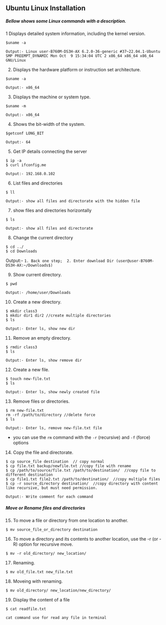 ## Ubuntu Linux Installation
##### Bellow shows some Linux commands with a description.
1 Displays detailed system information, including the kernel version. 
```
$uname -a
```
`Output:- Linux user-B760M-DS3H-AX 6.2.0-36-generic #37~22.04.1-Ubuntu SMP PREEMPT_DYNAMIC Mon Oct  9 15:34:04 UTC 2 x86_64 x86_64 x86_64 GNU/Linux`

2. Displays the hardware platform or instruction set architecture.
```
$uname -a
```
`Output:- x86_64`

3. Displays the machine or system type.
```
$uname -m
```
`Output:- x86_64`

4. Shows the bit-width of the system.
```
$getconf LONG_BIT
```
`Output:- 64`

5. Get IP details connecting the server
```
$ ip -a
$ curl ifconfig.me
```
`Output:- 192.168.0.102`

6. List files and directories
```
$ ll
```
`Output:- show all files and directorate with the hidden file`

7. show files and directories horizontally
```
$ ls
```
`Output:- show all files and directorate`

8. Change the current directory
```
$ cd ../
$ cd Downloads
```
Output:- 
`1. Back one step; 
2. Enter download Dir (user@user-B760M-DS3H-AX:~/Downloads$)`

9. Show current directory.
```
$ pwd
```
`Output:- /home/user/Downloads`

10. Create a new directory.
```
$ mkdir class3
$ mkdir dir1 dir2 //create multiple directories
$ ls
```
`Output:- Enter ls, show new dir`

11. Remove an empty directory.
```
$ rmdir class3
$ ls
```
`Output:- Enter ls, show remove dir`


12. Create a new file.
```
$ touch new-file.txt
$ ls
```
`Output:- Enter ls, show newly created file`

13. Remove files or directories.
```
$ rm new-file.txt
rm -rf /path/to/directory //delete force
$ ls
```
`Output:- Enter ls, remove new-file.txt file`
- you can use the `rm` command with the `-r` (recursive) and `-f` (force) options

14. Copy the file and directorate.
```
$ cp source_file destination  // copy normal
$ cp file.txt backup/newfile.txt //copy file with rename
$ cp /path/to/source/file.txt /path/to/destination/  //copy file to different destination
$ cp file1.txt file2.txt /path/to/destination/  //copy multiple files
$ cp -r source_directory destination/  //copy directory with content like recursive, but must need permission.

```
`Output:- Write comment for each command`

##### Move or Rename files and directories 

15. To move a file or directory from one location to another.

```
$ mv source_file_or_directory destination
```

16. To move a directory and its contents to another location, use the -r (or -R) option for recursive move.

```
$ mv -r old_directory/ new_location/
```
17. Renaming.

```
$ mv old_file.txt new_file.txt
```

18. Moveing with renaming.

```
$ mv old_directory/ new_location/new_directory/

```
19. Display the content of a file

```
$ cat readfile.txt
```
`cat command use for read any file in terminal`


